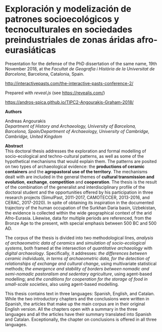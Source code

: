 # Exploración y modelización de patrones socioecológicos y tecnoculturales en sociedades preindustriales de zonas áridas afro-eurasiáticas

Presentation for the defense of the PhD dissertation of the same name, 19th November 2018, at the *Facultat de Geografia i Història de la Universitat de Barcelona*, Barcelona, Catalonia, Spain.

http://interactivepasts.com/the-interactive-pasts-conference-2/

Prepared with *reveal.js* (see https://revealjs.com/)

https://andros-spica.github.io/TIPC2-Angourakis-Graham-2018/

**Authors**  

Andreas Angourakis  
*Department of History and Archaeology, University of Barcelona, Barcelona, Spain/Department of Archaeology, University of Cambridge, Cambridge, United Kingdom*

**Abstract**  
This doctoral thesis addresses the exploration and formal modelling of socio-ecological and techno-cultural patterns, as well as some of the hypothetical mechanisms that would explain them. The patterns are posited on two types of archaeological evidence: the **productions of ceramic containers** and the **agropastoral use of the territory**. The mechanisms dealt with are included in the general themes of **cultural transmission and evolution**, **exchange**, **competition** and **cooperation**. The thesis is the result of the combination of the generalist and interdisciplinary profile of the doctoral student and the opportunities offered by his participation in three research projects (SimulPast, 2011-2017, CAMOTECCER, 2013-2016, and CERAC, 2017-2020). In spite of obtaining its inspiration in the documented trajectory of the human occupation of the Surkhan Daria basin, Uzbekistan, the evidence is collected within the wide geographical context of the arid Afro-Eurasia. Likewise, data for multiple periods are referenced, from the Bronze Age to the present, with special emphasis between 500 BC and 500 AD.

The corpus of the thesis is divided into two methodological lines, *analysis of archaeometric data of ceramics* and *simulation of socio-ecological systems*, both framed at the intersection of *quantitative archaeology* with *digital archaeology*. Specifically, it addresses: *the differences between ceramic individuals, in terms of archaeometric data, for the detection of relationships of exchange and cultural change*, using multivariate statistical methods; *the emergence and stability of borders between nomadic and semi-nomadic pastoralism and sedentary agriculture*, using agent-based modelling; and *the conditions for cooperation for the storage of food in small-scale societies*, also using agent-based modelling.

This thesis contains text in three languages: Spanish, English, and Catalan. While the two introductory chapters and the conclusions were written in Spanish, the articles that make up the main corpus are in their original English version. All the chapters open with a summary in the three languages and all the articles have their summary translated into Spanish and Catalan. Exceptionally, the chapter on conclusions is offered in all three languages.
